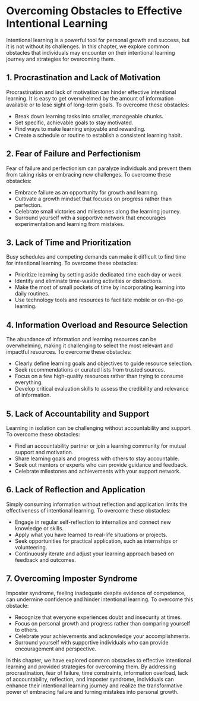 Overcoming Obstacles to Effective Intentional Learning
===============================================================

Intentional learning is a powerful tool for personal growth and success, but it is not without its challenges. In this chapter, we explore common obstacles that individuals may encounter on their intentional learning journey and strategies for overcoming them.

1\. Procrastination and Lack of Motivation
-----------------------------------------

Procrastination and lack of motivation can hinder effective intentional learning. It is easy to get overwhelmed by the amount of information available or to lose sight of long-term goals. To overcome these obstacles:

* Break down learning tasks into smaller, manageable chunks.
* Set specific, achievable goals to stay motivated.
* Find ways to make learning enjoyable and rewarding.
* Create a schedule or routine to establish a consistent learning habit.

2\. Fear of Failure and Perfectionism
------------------------------------

Fear of failure and perfectionism can paralyze individuals and prevent them from taking risks or embracing new challenges. To overcome these obstacles:

* Embrace failure as an opportunity for growth and learning.
* Cultivate a growth mindset that focuses on progress rather than perfection.
* Celebrate small victories and milestones along the learning journey.
* Surround yourself with a supportive network that encourages experimentation and learning from mistakes.

3\. Lack of Time and Prioritization
----------------------------------

Busy schedules and competing demands can make it difficult to find time for intentional learning. To overcome these obstacles:

* Prioritize learning by setting aside dedicated time each day or week.
* Identify and eliminate time-wasting activities or distractions.
* Make the most of small pockets of time by incorporating learning into daily routines.
* Use technology tools and resources to facilitate mobile or on-the-go learning.

4\. Information Overload and Resource Selection
----------------------------------------------

The abundance of information and learning resources can be overwhelming, making it challenging to select the most relevant and impactful resources. To overcome these obstacles:

* Clearly define learning goals and objectives to guide resource selection.
* Seek recommendations or curated lists from trusted sources.
* Focus on a few high-quality resources rather than trying to consume everything.
* Develop critical evaluation skills to assess the credibility and relevance of information.

5\. Lack of Accountability and Support
-------------------------------------

Learning in isolation can be challenging without accountability and support. To overcome these obstacles:

* Find an accountability partner or join a learning community for mutual support and motivation.
* Share learning goals and progress with others to stay accountable.
* Seek out mentors or experts who can provide guidance and feedback.
* Celebrate milestones and achievements with your support network.

6\. Lack of Reflection and Application
-------------------------------------

Simply consuming information without reflection and application limits the effectiveness of intentional learning. To overcome these obstacles:

* Engage in regular self-reflection to internalize and connect new knowledge or skills.
* Apply what you have learned to real-life situations or projects.
* Seek opportunities for practical application, such as internships or volunteering.
* Continuously iterate and adjust your learning approach based on feedback and outcomes.

7\. Overcoming Imposter Syndrome
-------------------------------

Imposter syndrome, feeling inadequate despite evidence of competence, can undermine confidence and hinder intentional learning. To overcome this obstacle:

* Recognize that everyone experiences doubt and insecurity at times.
* Focus on personal growth and progress rather than comparing yourself to others.
* Celebrate your achievements and acknowledge your accomplishments.
* Surround yourself with supportive individuals who can provide encouragement and perspective.

In this chapter, we have explored common obstacles to effective intentional learning and provided strategies for overcoming them. By addressing procrastination, fear of failure, time constraints, information overload, lack of accountability, reflection, and imposter syndrome, individuals can enhance their intentional learning journey and realize the transformative power of embracing failure and turning mistakes into personal growth.

